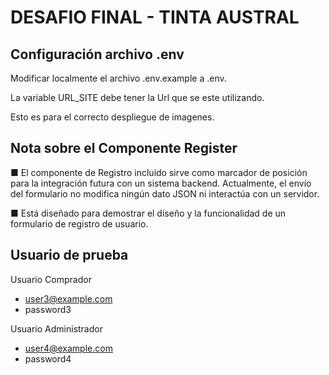 # DESAFIO FINAL - TINTA AUSTRAL

## Configuración archivo .env

Modificar localmente el archivo .env.example a .env.

La variable URL_SITE debe tener la Url que se este utilizando.

Esto es para el correcto despliegue de imagenes.

## Nota sobre el Componente Register

  ■ El componente de Registro incluido sirve como marcador de posición para la integración futura con un sistema backend. Actualmente, el envío del formulario no modifica ningún dato JSON ni interactúa con un servidor.
  
  ■ Está diseñado para demostrar el diseño y la funcionalidad de un formulario de registro de usuario.

## Usuario de prueba

Usuario Comprador
- user3@example.com
- password3

Usuario Administrador
- user4@example.com
- password4